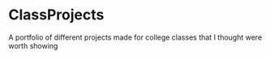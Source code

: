 # ClassProjects
A portfolio of different projects made for college classes that I thought were worth showing

